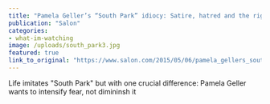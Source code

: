 ```yaml
---
title: "Pamela Geller’s “South Park” idiocy: Satire, hatred and the right’s faith-based fear-mongering"
publication: "Salon"
categories: 
- what-im-watching
image: /uploads/south_park3.jpg
featured: true
link_to_original: "https://www.salon.com/2015/05/06/pamela_gellers_south_park_idiocy_satire_hatred_and_the_rights_faith_based_fear_mongering/"
---
```

Life imitates "South Park" but with one crucial difference: Pamela Geller wants to intensify fear, not dimininsh it